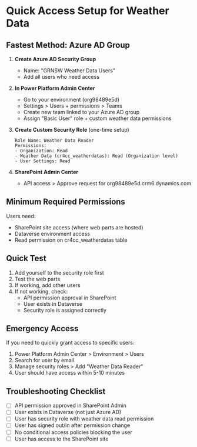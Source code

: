 # Quick Access Setup for Weather Data

## Fastest Method: Azure AD Group

1. **Create Azure AD Security Group**
   - Name: "GRNSW Weather Data Users"
   - Add all users who need access

2. **In Power Platform Admin Center**
   - Go to your environment (org98489e5d)
   - Settings > Users + permissions > Teams
   - Create new team linked to your Azure AD group
   - Assign "Basic User" role + custom weather data permissions

3. **Create Custom Security Role** (one-time setup)
   ```
   Role Name: Weather Data Reader
   Permissions:
   - Organization: Read
   - Weather Data (cr4cc_weatherdatas): Read (Organization level)
   - User Settings: Read
   ```

4. **SharePoint Admin Center**
   - API access > Approve request for org98489e5d.crm6.dynamics.com

## Minimum Required Permissions

Users need:
- SharePoint site access (where web parts are hosted)
- Dataverse environment access
- Read permission on cr4cc_weatherdatas table

## Quick Test

1. Add yourself to the security role first
2. Test the web parts
3. If working, add other users
4. If not working, check:
   - API permission approval in SharePoint
   - User exists in Dataverse
   - Security role is assigned correctly

## Emergency Access

If you need to quickly grant access to specific users:
1. Power Platform Admin Center > Environment > Users
2. Search for user by email
3. Manage security roles > Add "Weather Data Reader"
4. User should have access within 5-10 minutes

## Troubleshooting Checklist

- [ ] API permission approved in SharePoint Admin
- [ ] User exists in Dataverse (not just Azure AD)
- [ ] User has security role with weather data read permission
- [ ] User has signed out/in after permission change
- [ ] No conditional access policies blocking the user
- [ ] User has access to the SharePoint site